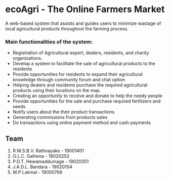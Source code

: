 # ecoAgri - The Online Farmers Market
A web-based system that assists and guides users to minimize wastage of local agricultural products throughout the farming process.

### Main functionalities of the system:
- Registration of Agricultural expert, dealers, residents, and charity organizations.
- Develop a system to facilitate the sale of agricultural products to the residents
- Provide opportunities for residents to expand their agricultural knowledge through community forum and chat option
- Helping dealers and residents purchase the required agricultural products using their locations on the map.
- Creating an opportunity to receive and donate to help the needy people
- Provide opportunities for the sale and purchase required fertilizers and seeds
- Notify users about the their product transactions
- Generating commissions from products sales
- Do transactions using online payment method and cash payments

## Team
1. R.M.S.B.V. Rathnayake - 19001401
2. G.L.C. Galhena - 19020252 
3. P.D.T. Hewamaddumage - 19020351
4. J.A.D.L. Bandara - 19020104
5. M.P Lakmal - 19000766
